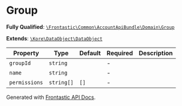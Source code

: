 #  Group

**Fully Qualified**: [`\Frontastic\Common\AccountApiBundle\Domain\Group`](../../../../src/php/AccountApiBundle/Domain/Group.php)

**Extends**: [`\Kore\DataObject\DataObject`](https://github.com/kore/DataObject)

Property|Type|Default|Required|Description
--------|----|-------|--------|-----------
`groupId` | `string` |  | - | 
`name` | `string` |  | - | 
`permissions` | `string[]` | `[]` | - | 

Generated with [Frontastic API Docs](https://github.com/FrontasticGmbH/apidocs).
